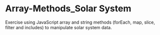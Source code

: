 # Array-Methods_Solar System

Exercise using JavaScript array and string methods (forEach, map, slice, filter and includes) to manipulate solar system data.